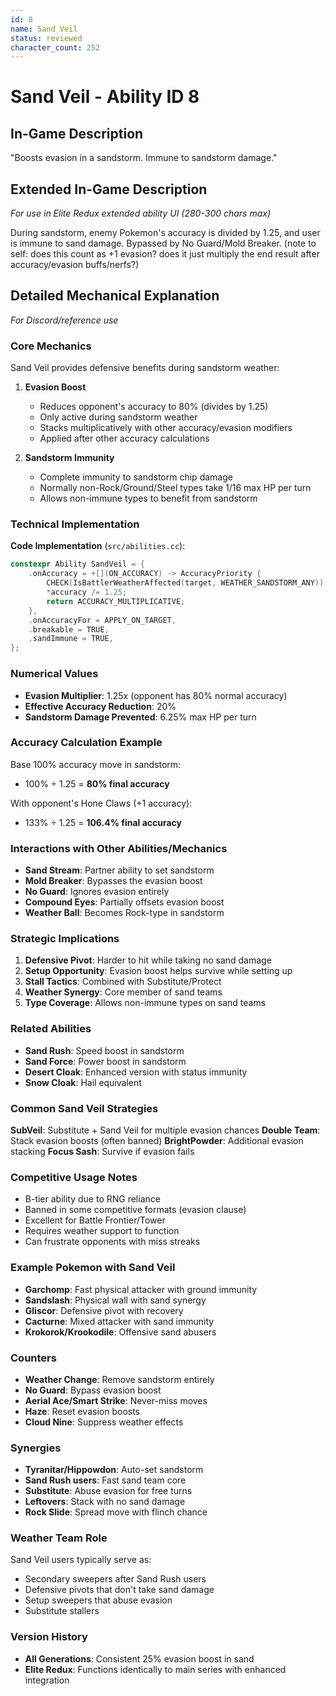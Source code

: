```yaml
---
id: 8
name: Sand Veil
status: reviewed
character_count: 252
---
```


# Sand Veil - Ability ID 8

## In-Game Description
"Boosts evasion in a sandstorm. Immune to sandstorm damage."

## Extended In-Game Description
*For use in Elite Redux extended ability UI (280-300 chars max)*

During sandstorm, enemy Pokemon's accuracy is divided by 1.25, and user is immune to sand damage. Bypassed by No Guard/Mold Breaker. (note to self: does this count as +1 evasion? does it just multiply the end result after accuracy/evasion buffs/nerfs?)

## Detailed Mechanical Explanation
*For Discord/reference use*

### Core Mechanics
Sand Veil provides defensive benefits during sandstorm weather:

1. **Evasion Boost**
   - Reduces opponent's accuracy to 80% (divides by 1.25)
   - Only active during sandstorm weather
   - Stacks multiplicatively with other accuracy/evasion modifiers
   - Applied after other accuracy calculations

2. **Sandstorm Immunity**
   - Complete immunity to sandstorm chip damage
   - Normally non-Rock/Ground/Steel types take 1/16 max HP per turn
   - Allows non-immune types to benefit from sandstorm

### Technical Implementation

**Code Implementation** (`src/abilities.cc`):
```cpp
constexpr Ability SandVeil = {
    .onAccuracy = +[](ON_ACCURACY) -> AccuracyPriority {
        CHECK(IsBattlerWeatherAffected(target, WEATHER_SANDSTORM_ANY));
        *accuracy /= 1.25;
        return ACCURACY_MULTIPLICATIVE;
    },
    .onAccuracyFor = APPLY_ON_TARGET,
    .breakable = TRUE,
    .sandImmune = TRUE,
};
```

### Numerical Values
- **Evasion Multiplier**: 1.25x (opponent has 80% normal accuracy)
- **Effective Accuracy Reduction**: 20%
- **Sandstorm Damage Prevented**: 6.25% max HP per turn

### Accuracy Calculation Example
Base 100% accuracy move in sandstorm:
- 100% ÷ 1.25 = **80% final accuracy**

With opponent's Hone Claws (+1 accuracy):
- 133% ÷ 1.25 = **106.4% final accuracy**

### Interactions with Other Abilities/Mechanics
- **Sand Stream**: Partner ability to set sandstorm
- **Mold Breaker**: Bypasses the evasion boost
- **No Guard**: Ignores evasion entirely
- **Compound Eyes**: Partially offsets evasion boost
- **Weather Ball**: Becomes Rock-type in sandstorm

### Strategic Implications
1. **Defensive Pivot**: Harder to hit while taking no sand damage
2. **Setup Opportunity**: Evasion boost helps survive while setting up
3. **Stall Tactics**: Combined with Substitute/Protect
4. **Weather Synergy**: Core member of sand teams
5. **Type Coverage**: Allows non-immune types on sand teams

### Related Abilities
- **Sand Rush**: Speed boost in sandstorm
- **Sand Force**: Power boost in sandstorm
- **Desert Cloak**: Enhanced version with status immunity
- **Snow Cloak**: Hail equivalent

### Common Sand Veil Strategies
**SubVeil**: Substitute + Sand Veil for multiple evasion chances
**Double Team**: Stack evasion boosts (often banned)
**BrightPowder**: Additional evasion stacking
**Focus Sash**: Survive if evasion fails

### Competitive Usage Notes
- B-tier ability due to RNG reliance
- Banned in some competitive formats (evasion clause)
- Excellent for Battle Frontier/Tower
- Requires weather support to function
- Can frustrate opponents with miss streaks

### Example Pokemon with Sand Veil
- **Garchomp**: Fast physical attacker with ground immunity
- **Sandslash**: Physical wall with sand synergy
- **Gliscor**: Defensive pivot with recovery
- **Cacturne**: Mixed attacker with sand immunity
- **Krokorok/Krookodile**: Offensive sand abusers

### Counters
- **Weather Change**: Remove sandstorm entirely
- **No Guard**: Bypass evasion boost
- **Aerial Ace/Smart Strike**: Never-miss moves
- **Haze**: Reset evasion boosts
- **Cloud Nine**: Suppress weather effects

### Synergies
- **Tyranitar/Hippowdon**: Auto-set sandstorm
- **Sand Rush users**: Fast sand team core
- **Substitute**: Abuse evasion for free turns
- **Leftovers**: Stack with no sand damage
- **Rock Slide**: Spread move with flinch chance

### Weather Team Role
Sand Veil users typically serve as:
- Secondary sweepers after Sand Rush users
- Defensive pivots that don't take sand damage
- Setup sweepers that abuse evasion
- Substitute stallers

### Version History
- **All Generations**: Consistent 25% evasion boost in sand
- **Elite Redux**: Functions identically to main series with enhanced integration